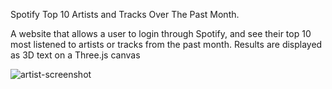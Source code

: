 Spotify Top 10 Artists and Tracks Over The Past Month.

A website that allows a user to login through Spotify, and see their top 10 most listened to artists or tracks from the past month. Results are displayed as 3D text on a Three.js canvas

![artist-screenshot](https://austin-web-stuff1.s3.amazonaws.com/Screenshot+(29).png)
